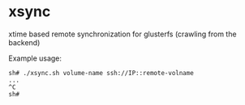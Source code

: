 xsync
=====

xtime based remote synchronization for glusterfs (crawling from the backend)

Example usage:

	sh# ./xsync.sh volume-name ssh://IP::remote-volname
	...
	^C
	sh#
